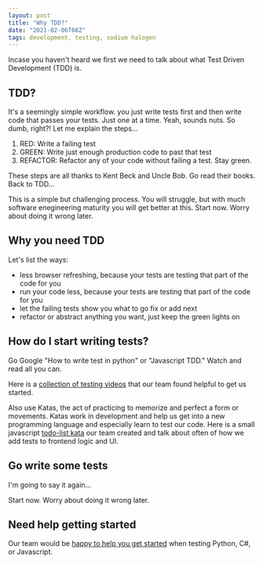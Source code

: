 ```yaml
---
layout: post
title: "Why TDD?"
date: "2021-02-06T08Z"
tags: development, testing, sodium halogen
---
```


Incase you haven't heard we first we need to talk about what Test Driven Development (TDD) is.

## TDD?

It's a seemingly simple workflow. you just write tests first and then write code that passes your tests. Just one at a time. Yeah, sounds nuts. So dumb, right?! Let me explain the steps...

1. RED: Write a failing test
2. GREEN: Write just enough production code to past that test
3. REFACTOR: Refactor any of your code without failing a test. Stay green.

These steps are all thanks to Kent Beck and Uncle Bob. Go read their books. Back to TDD...

This is a simple but challenging process. You will struggle, but with much software enegineering maturity you will get better at this. Start now. Worry about doing it wrong later.

## Why you need TDD

Let's list the ways:

- less browser refreshing, because your tests are testing that part of the code for you
- run your code less, because your tests are testing that part of the code for you
- let the failing tests show you what to go fix or add next
- refactor or abstract anything you want, just keep the green lights on

## How do I start writing tests?

Go Google "How to write test in python" or "Javascript TDD." Watch and read all you can.

Here is a [collection of testing videos](https://www.youtube.com/playlist?list=PL6xHKLqatXtBqAv9XmPyAIZk-UuaZtNyz) that our team found helpful to get us started.

Also use Katas, the act of practicing to memorize and perfect a form or movements. Katas work in development and help us get into a new programming language and especially learn to test our code. Here is a small javascript [todo-list kata](https://github.com/chancesmith/tdd-todo-list) our team created and talk about often of how we add tests to frontend logic and UI.

## Go write some tests

I'm going to say it again...

Start now. Worry about doing it wrong later.

## Need help getting started

Our team would be [happy to help you get started](https://sodiumhalogen.com?ref=csio) when testing Python, C#, or Javascript.
